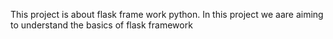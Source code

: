 This project is about flask frame work python.
In this project we aare aiming to understand the basics of flask framework
